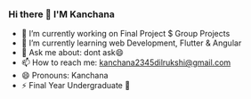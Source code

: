 ### Hi there 👋 I'M Kanchana


- 🔭 I’m currently working on Final Project $ Group Projects
- 🌱 I’m currently learning web Development, Flutter & Angular
- 💬 Ask me about: dont ask😄
- 📫 How to reach me: kanchana2345dilrukshi@gmail.com
- 😄 Pronouns: Kanchana
- ⚡ Final Year Undergraduate 👯 


